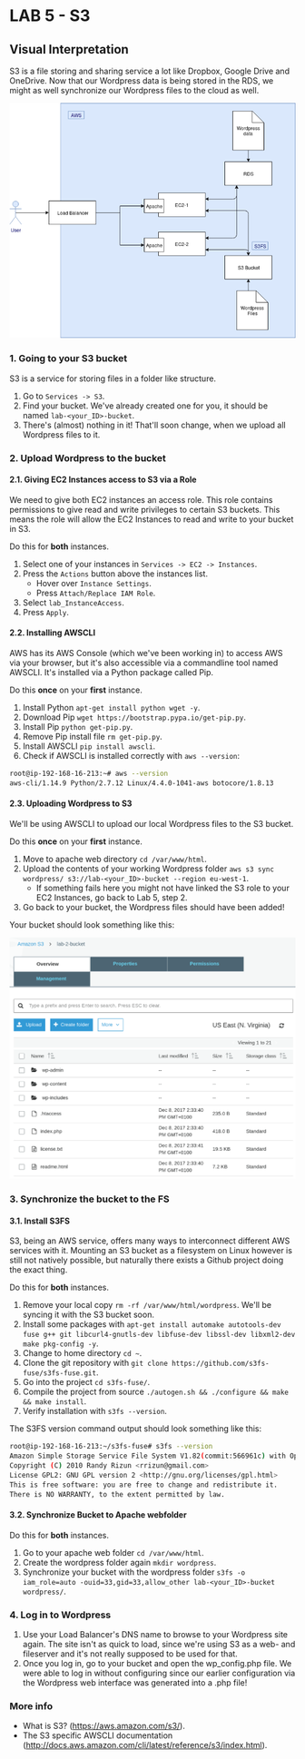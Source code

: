 # **LAB 5 - S3** #

## Visual Interpretation ##
S3 is a file storing and sharing service a lot like Dropbox, Google Drive and OneDrive.
Now that our Wordpress data is being stored in the RDS, we might as well synchronize our Wordpress files to the cloud as well.

![](../Images/Lab5.png?raw=true)

### 1. Going to your S3 bucket ###
S3 is a service for storing files in a folder like structure. 

1. Go to `Services -> S3`.
1. Find your bucket. We've already created one for you, it should be named `lab-<your_ID>-bucket`.
1. There's (almost) nothing in it! That'll soon change, when we upload all Wordpress files to it.
    
### 2. Upload Wordpress to the bucket ###
#### 2.1. Giving EC2 Instances access to S3 via a Role ####
We need to give both EC2 instances an access role. This role contains permissions to give read and write privileges to certain S3 buckets. This means the role will allow the EC2 Instances to read and write to your bucket in S3.

Do this for **both** instances.

1. Select one of your instances in `Services -> EC2 -> Instances`.
1. Press the `Actions` button above the instances list.
    * Hover over `Instance Settings`.
    * Press `Attach/Replace IAM Role`.
1. Select `lab_InstanceAccess`.
1. Press `Apply`.

#### 2.2. Installing AWSCLI ####
AWS has its AWS Console (which we've been working in) to access AWS via your browser, but it's also accessible via a commandline tool named AWSCLI. It's installed via a Python package called Pip.

Do this **once** on your **first** instance.

1. Install Python `apt-get install python wget -y`.
1. Download Pip `wget https://bootstrap.pypa.io/get-pip.py`.
1. Install Pip `python get-pip.py`.
1. Remove Pip install file `rm get-pip.py`.
1. Install AWSCLI `pip install awscli`.
1. Check if AWSCLI is installed correctly with `aws --version`:

```bash
root@ip-192-168-16-213:~# aws --version
aws-cli/1.14.9 Python/2.7.12 Linux/4.4.0-1041-aws botocore/1.8.13
```

#### 2.3. Uploading Wordpress to S3 ####
We'll be using AWSCLI to upload our local Wordpress files to the S3 bucket.

Do this **once** on your **first** instance.

1. Move to apache web directory `cd /var/www/html`.
1. Upload the contents of your working Wordpress folder `aws s3 sync wordpress/ s3://lab-<your_ID>-bucket --region eu-west-1`.
    * If something fails here you might not have linked the S3 role to your EC2 Instances, go back to Lab 5, step 2.
1. Go back to your bucket, the Wordpress files should have been added!

Your bucket should look something like this:

![](../Images/S3BucketContents.png?raw=true)

### 3. Synchronize the bucket to the FS ###
#### 3.1. Install S3FS ####
S3, being an AWS service, offers many ways to interconnect different AWS services with it. Mounting an S3 bucket as a filesystem on Linux however is still not natively possible, but naturally there exists a Github project doing the exact thing.

Do this for **both** instances.

1. Remove your local copy `rm -rf /var/www/html/wordpress`. We'll be syncing it with the S3 bucket soon.
1. Install some packages with `apt-get install automake autotools-dev fuse g++ git libcurl4-gnutls-dev libfuse-dev libssl-dev libxml2-dev make pkg-config -y`.
1. Change to home directory `cd ~`.
1. Clone the git repository with `git clone https://github.com/s3fs-fuse/s3fs-fuse.git`.
1. Go into the project `cd s3fs-fuse/`.
1. Compile the project from source `./autogen.sh && ./configure && make && make install`.
1. Verify installation with `s3fs --version`.

The S3FS version command output should look something like this:

```bash
root@ip-192-168-16-213:~/s3fs-fuse# s3fs --version
Amazon Simple Storage Service File System V1.82(commit:566961c) with OpenSSL
Copyright (C) 2010 Randy Rizun <rrizun@gmail.com>
License GPL2: GNU GPL version 2 <http://gnu.org/licenses/gpl.html>
This is free software: you are free to change and redistribute it.
There is NO WARRANTY, to the extent permitted by law.
```

#### 3.2. Synchronize Bucket to Apache webfolder ####

Do this for **both** instances.

1. Go to your apache web folder `cd /var/www/html`.
1. Create the wordpress folder again `mkdir wordpress`.
1. Synchronize your bucket with the wordpress folder `s3fs -o iam_role=auto -ouid=33,gid=33,allow_other lab-<your_ID>-bucket wordpress/`.

### 4. Log in to Wordpress ###

1. Use your Load Balancer's DNS name to browse to your Wordpress site again. The site isn't as quick to load, since we're using S3 as a web- and fileserver and it's not really supposed to be used for that.
1. Once you log in, go to your bucket and open the wp_config.php file. We were able to log in without configuring since our earlier configuration via the Wordpress web interface was generated into a .php file!

### More info ###

* What is S3? (https://aws.amazon.com/s3/).
* The S3 specific AWSCLI documentation (http://docs.aws.amazon.com/cli/latest/reference/s3/index.html).
